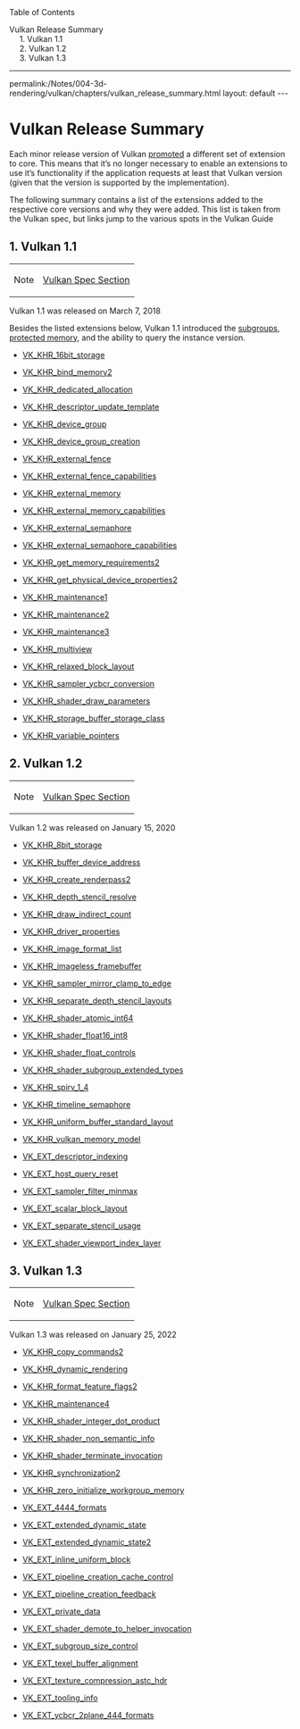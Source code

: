 <div id="toc" class="toc">
<div id="toctitle">Table of Contents</div>
<ul class="sectlevel0">
<li><a href="#vulkan-release-summary">Vulkan Release Summary</a>
<ul class="sectlevel1">
<li><a href="#_vulkan_1_1">1. Vulkan 1.1</a></li>
<li><a href="#_vulkan_1_2">2. Vulkan 1.2</a></li>
<li><a href="#_vulkan_1_3">3. Vulkan 1.3</a></li>
</ul>
</li>
</ul>
</div>
<hr>
<div class="paragraph">
<p>permalink:/Notes/004-3d-rendering/vulkan/chapters/vulkan_release_summary.html
layout: default
---</p>
</div>
<h1 id="vulkan-release-summary" class="sect0">Vulkan Release Summary</h1>
<div class="paragraph">
<p>Each minor release version of Vulkan <a href="https://www.khronos.org/registry/vulkan/specs/1.3-extensions/html/vkspec.html#extendingvulkan-compatibility-promotion">promoted</a> a different set of extension to core. This means that it&#8217;s no longer necessary to enable an extensions to use it&#8217;s functionality if the application requests at least that Vulkan version (given that the version is supported by the implementation).</p>
</div>
<div class="paragraph">
<p>The following summary contains a list of the extensions added to the respective core versions and why they were added. This list is taken from the Vulkan spec, but links jump to the various spots in the Vulkan Guide</p>
</div>
<div class="sect1">
<h2 id="_vulkan_1_1">1. Vulkan 1.1</h2>
<div class="sectionbody">
<div class="admonitionblock note">
<table>
<tr>
<td class="icon">
<div class="title">Note</div>
</td>
<td class="content">
<div class="paragraph">
<p><a href="https://www.khronos.org/registry/vulkan/specs/1.3-extensions/html/vkspec.html#versions-1.1">Vulkan Spec Section</a></p>
</div>
</td>
</tr>
</table>
</div>
<div class="paragraph">
<p>Vulkan 1.1 was released on March 7, 2018</p>
</div>
<div class="paragraph">
<p>Besides the listed extensions below, Vulkan 1.1 introduced the <a href="subgroups.html#subgroups">subgroups</a>, <a href="protected.html#protected">protected memory</a>, and the ability to query the instance version.</p>
</div>
<div class="ulist">
<ul>
<li>
<p><a href="extensions/shader_features.html#VK_KHR_16bit_storage">VK_KHR_16bit_storage</a></p>
</li>
<li>
<p><a href="extensions/cleanup.html#pnext-expansions">VK_KHR_bind_memory2</a></p>
</li>
<li>
<p><a href="extensions/cleanup.html#VK_KHR_dedicated_allocation">VK_KHR_dedicated_allocation</a></p>
</li>
<li>
<p><a href="extensions/VK_KHR_descriptor_update_template.html#VK_KHR_descriptor_update_template">VK_KHR_descriptor_update_template</a></p>
</li>
<li>
<p><a href="extensions/device_groups.html#device-groups">VK_KHR_device_group</a></p>
</li>
<li>
<p><a href="extensions/device_groups.html#device-groups">VK_KHR_device_group_creation</a></p>
</li>
<li>
<p><a href="extensions/external.html#external-memory">VK_KHR_external_fence</a></p>
</li>
<li>
<p><a href="extensions/external.html#external-memory">VK_KHR_external_fence_capabilities</a></p>
</li>
<li>
<p><a href="extensions/external.html#external-memory">VK_KHR_external_memory</a></p>
</li>
<li>
<p><a href="extensions/external.html#external-memory">VK_KHR_external_memory_capabilities</a></p>
</li>
<li>
<p><a href="extensions/external.html#external-memory">VK_KHR_external_semaphore</a></p>
</li>
<li>
<p><a href="extensions/external.html#external-memory">VK_KHR_external_semaphore_capabilities</a></p>
</li>
<li>
<p><a href="extensions/cleanup.html#pnext-expansions">VK_KHR_get_memory_requirements2</a></p>
</li>
<li>
<p><a href="extensions/cleanup.html#pnext-expansions">VK_KHR_get_physical_device_properties2</a></p>
</li>
<li>
<p><a href="extensions/cleanup.html#maintenance-extensions">VK_KHR_maintenance1</a></p>
</li>
<li>
<p><a href="extensions/cleanup.html#maintenance-extensions">VK_KHR_maintenance2</a></p>
</li>
<li>
<p><a href="extensions/cleanup.html#maintenance-extensions">VK_KHR_maintenance3</a></p>
</li>
<li>
<p><a href="https://www.khronos.org/registry/vulkan/specs/1.3-extensions/man/html/VK_KHR_multiview.html#_description">VK_KHR_multiview</a></p>
</li>
<li>
<p><a href="shader_memory_layout.html#VK_KHR_relaxed_block_layout">VK_KHR_relaxed_block_layout</a></p>
</li>
<li>
<p><a href="extensions/VK_KHR_sampler_ycbcr_conversion.html#VK_KHR_sampler_ycbcr_conversion">VK_KHR_sampler_ycbcr_conversion</a></p>
</li>
<li>
<p><a href="extensions/shader_features.html#VK_KHR_shader_draw_parameters">VK_KHR_shader_draw_parameters</a></p>
</li>
<li>
<p><a href="extensions/shader_features.html#VK_KHR_storage_buffer_storage_class">VK_KHR_storage_buffer_storage_class</a></p>
</li>
<li>
<p><a href="extensions/shader_features.html#VK_KHR_variable_pointers">VK_KHR_variable_pointers</a></p>
</li>
</ul>
</div>
</div>
</div>
<div class="sect1">
<h2 id="_vulkan_1_2">2. Vulkan 1.2</h2>
<div class="sectionbody">
<div class="admonitionblock note">
<table>
<tr>
<td class="icon">
<div class="title">Note</div>
</td>
<td class="content">
<div class="paragraph">
<p><a href="https://www.khronos.org/registry/vulkan/specs/1.3-extensions/html/vkspec.html#versions-1.2">Vulkan Spec Section</a></p>
</div>
</td>
</tr>
</table>
</div>
<div class="paragraph">
<p>Vulkan 1.2 was released on January 15, 2020</p>
</div>
<div class="ulist">
<ul>
<li>
<p><a href="extensions/shader_features.html#VK_KHR_8bit_storage">VK_KHR_8bit_storage</a></p>
</li>
<li>
<p><a href="https://www.khronos.org/registry/vulkan/specs/1.3-extensions/man/html/VK_KHR_buffer_device_address.html#_description">VK_KHR_buffer_device_address</a></p>
</li>
<li>
<p><a href="extensions/cleanup.html#pnext-expansions">VK_KHR_create_renderpass2</a></p>
</li>
<li>
<p><a href="https://www.khronos.org/registry/vulkan/specs/1.3-extensions/man/html/VK_KHR_depth_stencil_resolve.html#_description">VK_KHR_depth_stencil_resolve</a></p>
</li>
<li>
<p><a href="extensions/VK_KHR_draw_indirect_count.html#VK_KHR_draw_indirect_count">VK_KHR_draw_indirect_count</a></p>
</li>
<li>
<p><a href="extensions/cleanup.html#VK_KHR_driver_properties">VK_KHR_driver_properties</a></p>
</li>
<li>
<p><a href="extensions/VK_KHR_image_format_list.html#VK_KHR_image_format_list">VK_KHR_image_format_list</a></p>
</li>
<li>
<p><a href="extensions/VK_KHR_imageless_framebuffer.html#VK_KHR_imageless_framebuffer">VK_KHR_imageless_framebuffer</a></p>
</li>
<li>
<p><a href="extensions/cleanup.html#VK_KHR_sampler_mirror_clamp_to_edge">VK_KHR_sampler_mirror_clamp_to_edge</a></p>
</li>
<li>
<p><a href="extensions/cleanup.html#VK_KHR_separate_depth_stencil_layouts">VK_KHR_separate_depth_stencil_layouts</a></p>
</li>
<li>
<p><a href="atomics.html#VK_KHR_shader_atomic_int64">VK_KHR_shader_atomic_int64</a></p>
</li>
<li>
<p><a href="extensions/shader_features.html#VK_KHR_shader_float16_int8">VK_KHR_shader_float16_int8</a></p>
</li>
<li>
<p><a href="extensions/shader_features.html#VK_KHR_shader_float_controls">VK_KHR_shader_float_controls</a></p>
</li>
<li>
<p><a href="subgroups.html#VK_KHR_shader_subgroup_extended_types">VK_KHR_shader_subgroup_extended_types</a></p>
</li>
<li>
<p><a href="extensions/shader_features.html#VK_KHR_spirv_1_4">VK_KHR_spirv_1_4</a></p>
</li>
<li>
<p><a href="https://www.khronos.org/blog/vulkan-timeline-semaphores">VK_KHR_timeline_semaphore</a></p>
</li>
<li>
<p><a href="shader_memory_layout.html#VK_KHR_uniform_buffer_standard_layout">VK_KHR_uniform_buffer_standard_layout</a></p>
</li>
<li>
<p><a href="extensions/shader_features.html#VK_KHR_vulkan_memory_model">VK_KHR_vulkan_memory_model</a></p>
</li>
<li>
<p><a href="extensions/VK_EXT_descriptor_indexing.html#VK_EXT_descriptor_indexing">VK_EXT_descriptor_indexing</a></p>
</li>
<li>
<p><a href="extensions/cleanup.html#VK_EXT_host_query_reset">VK_EXT_host_query_reset</a></p>
</li>
<li>
<p><a href="extensions/cleanup.html#VK_EXT_sampler_filter_minmax">VK_EXT_sampler_filter_minmax</a></p>
</li>
<li>
<p><a href="shader_memory_layout.html#VK_EXT_scalar_block_layout">VK_EXT_scalar_block_layout</a></p>
</li>
<li>
<p><a href="extensions/cleanup.html#VK_EXT_separate_stencil_usage">VK_EXT_separate_stencil_usage</a></p>
</li>
<li>
<p><a href="extensions/shader_features.html#VK_EXT_shader_viewport_index_layer">VK_EXT_shader_viewport_index_layer</a></p>
</li>
</ul>
</div>
</div>
</div>
<div class="sect1">
<h2 id="_vulkan_1_3">3. Vulkan 1.3</h2>
<div class="sectionbody">
<div class="admonitionblock note">
<table>
<tr>
<td class="icon">
<div class="title">Note</div>
</td>
<td class="content">
<div class="paragraph">
<p><a href="https://www.khronos.org/registry/vulkan/specs/1.3-extensions/html/vkspec.html#versions-1.3">Vulkan Spec Section</a></p>
</div>
</td>
</tr>
</table>
</div>
<div class="paragraph">
<p>Vulkan 1.3 was released on January 25, 2022</p>
</div>
<div class="ulist">
<ul>
<li>
<p><a href="extensions/cleanup.html#pnext-expansions">VK_KHR_copy_commands2</a></p>
</li>
<li>
<p><a href="https://www.khronos.org/blog/streamlining-render-passes">VK_KHR_dynamic_rendering</a></p>
</li>
<li>
<p><a href="extensions/cleanup.html#VK_KHR_format_feature_flags2">VK_KHR_format_feature_flags2</a></p>
</li>
<li>
<p><a href="extensions/cleanup.html#VK_KHR_maintenance4">VK_KHR_maintenance4</a></p>
</li>
<li>
<p><a href="https://www.khronos.org/registry/vulkan/specs/1.3-extensions/man/html/VK_KHR_shader_integer_dot_product.html#_description">VK_KHR_shader_integer_dot_product</a></p>
</li>
<li>
<p><a href="extensions/shader_features.html#VK_KHR_shader_non_semantic_info">VK_KHR_shader_non_semantic_info</a></p>
</li>
<li>
<p><a href="extensions/shader_features.html#VK_KHR_shader_terminate_invocation">VK_KHR_shader_terminate_invocation</a></p>
</li>
<li>
<p><a href="extensions/VK_KHR_synchronization2.html">VK_KHR_synchronization2</a></p>
</li>
<li>
<p><a href="extensions/shader_features.html#VK_KHR_zero_initialize_workgroup_memory">VK_KHR_zero_initialize_workgroup_memory</a></p>
</li>
<li>
<p><a href="extensions/cleanup.html#VK_EXT_4444_formats-and-VK_EXT_ycbcr_2plane_444_formats">VK_EXT_4444_formats</a></p>
</li>
<li>
<p><a href="dynamic_state.html#states-that-are-dynamic">VK_EXT_extended_dynamic_state</a></p>
</li>
<li>
<p><a href="dynamic_state.html#states-that-are-dynamic">VK_EXT_extended_dynamic_state2</a></p>
</li>
<li>
<p><a href="extensions/VK_EXT_inline_uniform_block.html#VK_EXT_inline_uniform_block">VK_EXT_inline_uniform_block</a></p>
</li>
<li>
<p><a href="https://www.khronos.org/registry/vulkan/specs/1.3-extensions/man/html/VK_EXT_pipeline_creation_cache_control.html#_description">VK_EXT_pipeline_creation_cache_control</a></p>
</li>
<li>
<p><a href="https://www.khronos.org/registry/vulkan/specs/1.3-extensions/man/html/VK_EXT_pipeline_creation_feedback.html#_description">VK_EXT_pipeline_creation_feedback</a></p>
</li>
<li>
<p><a href="https://www.khronos.org/registry/vulkan/specs/1.3-extensions/man/html/VK_EXT_private_data.html#_description">VK_EXT_private_data</a></p>
</li>
<li>
<p><a href="extensions/shader_features.html#VK_EXT_shader_demote_to_helper_invocation">VK_EXT_shader_demote_to_helper_invocation</a></p>
</li>
<li>
<p><a href="subgroups.html#VK_EXT_subgroup_size_control">VK_EXT_subgroup_size_control</a></p>
</li>
<li>
<p><a href="https://www.khronos.org/registry/vulkan/specs/1.3-extensions/man/html/VK_EXT_texel_buffer_alignment.html#_description">VK_EXT_texel_buffer_alignment</a></p>
</li>
<li>
<p><a href="https://www.khronos.org/registry/vulkan/specs/1.3-extensions/man/html/VK_EXT_texture_compression_astc_hdr.html#_description">VK_EXT_texture_compression_astc_hdr</a></p>
</li>
<li>
<p><a href="https://www.khronos.org/registry/vulkan/specs/1.3-extensions/man/html/VK_EXT_tooling_info.html#_description">VK_EXT_tooling_info</a></p>
</li>
<li>
<p><a href="extensions/cleanup.html#VK_EXT_4444_formats-and-VK_EXT_ycbcr_2plane_444_formats">VK_EXT_ycbcr_2plane_444_formats</a></p>
</li>
</ul>
</div>
</div>
</div>